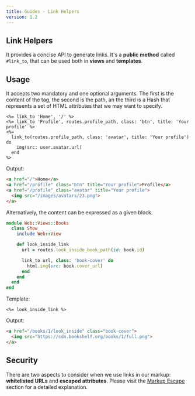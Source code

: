 ```yaml
---
title: Guides - Link Helpers
version: 1.2
---
```


## Link Helpers

It provides a concise API to generate links.
It's a **public method** called `#link_to`, that can be used both in **views** and **templates**.

## Usage

It accepts two mandatory and one optional arguments.
The first is the content of the tag, the second is the path, an the third is a Hash that represents a set of HTML attributes that we may want to specify.

```erb
<%= link_to 'Home', '/' %>
<%= link_to 'Profile', routes.profile_path, class: 'btn', title: 'Your profile' %>
<%=
  link_to(routes.profile_path, class: 'avatar', title: 'Your profile') do
    img(src: user.avatar.url)
  end
%>
```

Output:

```html
<a href="/">Home</a>
<a href="/profile" class="btn" title="Your profile">Profile</a>
<a href="/profile" class="avatar" title="Your profile">
  <img src="/images/avatars/23.png">
</a>
```

Alternatively, the content can be expressed as a given block.

```ruby
module Web::Views::Books
  class Show
    include Web::View

    def look_inside_link
      url = routes.look_inside_book_path(id: book.id)

      link_to url, class: 'book-cover' do
        html.img(src: book.cover_url)
      end
    end
  end
end
```

Template:

```erb
<%= look_inside_link %>
```

Output:

```html
<a href="/books/1/look_inside" class="book-cover">
  <img src="https://cdn.bookshelf.org/books/1/full.png">
</a>
```

## Security

There are two aspects to consider when we use links in our markup: **whitelisted URLs** and **escaped attributes**.
Please visit the [Markup Escape](/guides/1.1/helpers/escape) section for a detailed explanation.
